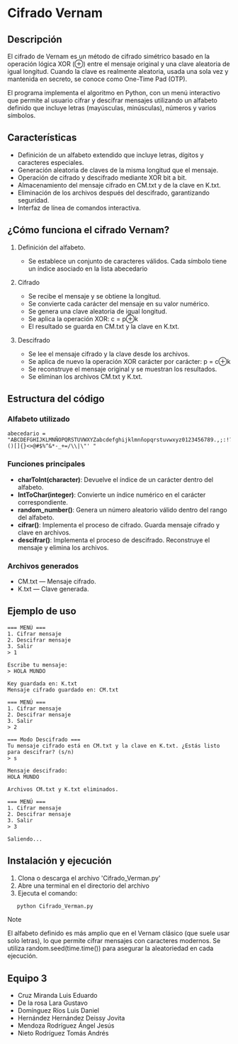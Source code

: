 # Cifrado Vernam 

## Descripción

El cifrado de Vernam es un método de cifrado simétrico basado en la operación lógica XOR (⊕) entre el mensaje original y una clave aleatoria de igual longitud. Cuando la clave es realmente aleatoria, usada una sola vez y mantenida en secreto, se conoce como One-Time Pad (OTP).

El programa implementa el algoritmo en Python, con un menú interactivo que permite al usuario cifrar y descifrar mensajes utilizando un alfabeto definido que incluye letras (mayúsculas, minúsculas), números y varios símbolos.

## Características
- Definición de un alfabeto extendido que incluye letras, dígitos y caracteres especiales.
- Generación aleatoria de claves de la misma longitud que el mensaje.
- Operación de cifrado y descifrado mediante XOR bit a bit.
- Almacenamiento del mensaje cifrado en CM.txt y de la clave en K.txt.
- Eliminación de los archivos después del descifrado, garantizando seguridad.
- Interfaz de línea de comandos interactiva.

## ¿Cómo funciona el cifrado Vernam?

1. Definición del alfabeto. 
    - Se establece un conjunto de caracteres válidos. Cada símbolo tiene un índice asociado en la lista abecedario

2. Cifrado
    - Se recibe el mensaje y se obtiene la longitud. 
    - Se convierte cada carácter del mensaje en su valor numérico.
    - Se genera una clave aleatoria de igual longitud.
    - Se aplica la operación XOR: c = p⊕k
    - El resultado se guarda en CM.txt y la clave en K.txt.

3. Descifrado
    - Se lee el mensaje cifrado y la clave desde los archivos.
    - Se aplica de nuevo la operación XOR carácter por carácter: p = c⊕k
    - Se reconstruye el mensaje original y se muestran los resultados.
    - Se eliminan los archivos CM.txt y K.txt.


## Estructura del código

### Alfabeto utilizado

``` python3
abecedario = "ABCDEFGHIJKLMNÑOPQRSTUVWXYZabcdefghijklmnñopqrstuvwxyz0123456789.,;:!?()[]{}<>@#$%^&*-_+=/\\|\"' "
```

### Funciones principales

- **charToInt(character)**: Devuelve el índice de un carácter dentro del alfabeto.
- **IntToChar(integer)**: Convierte un índice numérico en el carácter correspondiente.
- **random_number()**: Genera un número aleatorio válido dentro del rango del alfabeto.
- **cifrar()**: Implementa el proceso de cifrado. Guarda mensaje cifrado y clave en archivos.
- **descifrar()**: Implementa el proceso de descifrado. Reconstruye el mensaje y elimina los archivos.

### Archivos generados

- CM.txt — Mensaje cifrado.
- K.txt — Clave generada.


## Ejemplo de uso

``` python3
=== MENÚ ===
1. Cifrar mensaje   
2. Descifrar mensaje
3. Salir
> 1

Escribe tu mensaje:
> HOLA MUNDO

Key guardada en: K.txt
Mensaje cifrado guardado en: CM.txt

=== MENÚ ===
1. Cifrar mensaje
2. Descifrar mensaje
3. Salir
> 2

=== Modo Descifrado ===
Tu mensaje cifrado está en CM.txt y la clave en K.txt. ¿Estás listo para descifrar? (s/n)
> s

Mensaje descifrado:
HOLA MUNDO

Archivos CM.txt y K.txt eliminados.

=== MENÚ ===
1. Cifrar mensaje
2. Descifrar mensaje
3. Salir
> 3

Saliendo...
```


## Instalación y ejecución

1. Clona o descarga el archivo 'Cifrado_Verman.py'
2. Abre una terminal en el directorio del archivo
3. Ejecuta el comando:
```bash
   python Cifrado_Verman.py
```


> [!NOTE]
> El alfabeto definido es más amplio que en el Vernam clásico (que suele usar solo letras), lo que permite cifrar mensajes con caracteres modernos.
> Se utiliza random.seed(time.time()) para asegurar la aleatoriedad en cada ejecución.


## Equipo 3

- Cruz Miranda Luis Eduardo
- De la rosa Lara Gustavo
- Domínguez Ríos Luis Daniel
- Hernández Hernández Deissy Jovita
- Mendoza Rodríguez Ángel Jesús
- Nieto Rodríguez Tomás Andrés
